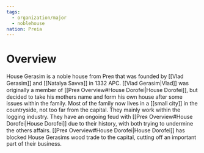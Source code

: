 ```yaml
---
tags:
  - organization/major
  - noblehouse
nation: Preia
---
```

# Overview
House Gerasim is a noble house from Preᴙ that was founded by [[Vlad Gerasim]] and [[Natalya Savva]] in 1332 APC. [[Vlad Gerasim|Vlad]] was originally a member of [[Preᴙ Overview#House Dorofei|House Dorofei]], but decided to take his mothers name and form his own house after some issues within the family. Most of the family now lives in a [[small city]] in the countryside, not too far from the capital. They mainly work within the logging industry. They have an ongoing feud with [[Preᴙ Overview#House Dorofei|House Dorofei]] due to their history, with both trying to undermine the others affairs. [[Preᴙ Overview#House Dorofei|House Dorofei]] has blocked House Gerasims wood trade to the capital, cutting off an important part of their business.